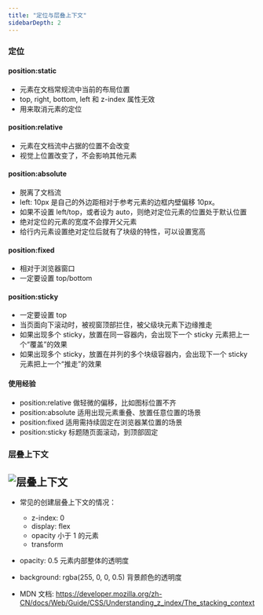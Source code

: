 ```yaml
---
title: "定位与层叠上下文"
sidebarDepth: 2
---
```


### 定位

#### position:static

- 元素在文档常规流中当前的布局位置
- top, right, bottom, left 和 z-index 属性无效
- 用来取消元素的定位

#### position:relative

- 元素在文档流中占据的位置不会改变
- 视觉上位置改变了，不会影响其他元素

#### position:absolute

- 脱离了文档流
- left: 10px 是自己的外边距相对于参考元素的边框内壁偏移 10px。
- 如果不设置 left/top，或者设为 auto，则绝对定位元素的位置处于默认位置
- 绝对定位的元素的宽度不会撑开父元素
- 给行内元素设置绝对定位后就有了块级的特性，可以设置宽高

#### position:fixed

- 相对于浏览器窗口
- 一定要设置 top/bottom

#### position:sticky

- 一定要设置 top
- 当页面向下滚动时，被视窗顶部拦住，被父级块元素下边缘推走
- 如果出现多个 sticky，放置在同一容器内，会出现下一个 sticky 元素把上一个“覆盖”的效果
- 如果出现多个 sticky，放置在并列的多个块级容器内，会出现下一个 sticky 元素把上一个“推走”的效果

#### 使用经验

- position:relative 做轻微的偏移，比如图标位置不齐
- position:absolute 适用出现元素重叠、放置任意位置的场景
- position:fixed 适用需持续固定在浏览器某位置的场景
- position:sticky 标题随页面滚动，到顶部固定

### 层叠上下文

## ![层叠上下文](/images/层叠上下文.jpg)

- 常见的创建层叠上下文的情况：

  - z-index: 0
  - display: flex
  - opacity 小于 1 的元素
  - transform

- opacity: 0.5 元素内部整体的透明度
- background: rgba(255, 0, 0, 0.5) 背景颜色的透明度
- MDN 文档: https://developer.mozilla.org/zh-CN/docs/Web/Guide/CSS/Understanding_z_index/The_stacking_context
